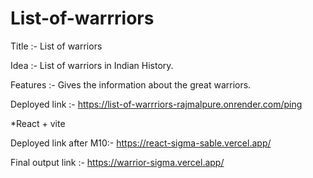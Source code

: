  # List-of-warrriors

 Title :- List of warriors

 Idea :- List of warriors in Indian History.

 Features :- Gives the information about the great warriors.

 Deployed link :- https://list-of-warrriors-rajmalpure.onrender.com/ping

 *React + vite

 Deployed link after M10:- https://react-sigma-sable.vercel.app/

 Final output link :-  https://warrior-sigma.vercel.app/








